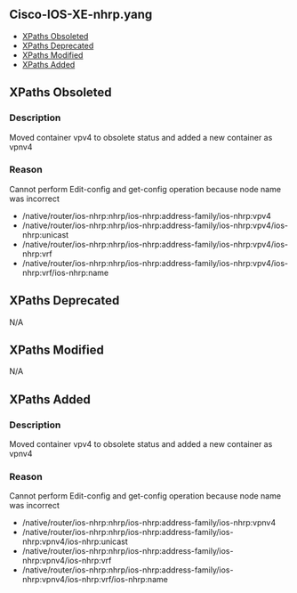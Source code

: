 ## Cisco-IOS-XE-nhrp.yang


- [XPaths Obsoleted](#xpaths-obsoleted)
- [XPaths Deprecated](#xpaths-deprecated)
- [XPaths Modified](#xpaths-modified)
- [XPaths Added](#xpaths-added)

## XPaths Obsoleted

### Description

Moved container vpv4 to obsolete status and added a new container as vpnv4

### Reason

Cannot perform Edit-config and get-config operation because node name was incorrect

- /native/router/ios-nhrp:nhrp/ios-nhrp:address-family/ios-nhrp:vpv4
- /native/router/ios-nhrp:nhrp/ios-nhrp:address-family/ios-nhrp:vpv4/ios-nhrp:unicast
- /native/router/ios-nhrp:nhrp/ios-nhrp:address-family/ios-nhrp:vpv4/ios-nhrp:vrf
- /native/router/ios-nhrp:nhrp/ios-nhrp:address-family/ios-nhrp:vpv4/ios-nhrp:vrf/ios-nhrp:name

## XPaths Deprecated

N/A

## XPaths Modified

N/A

## XPaths Added

### Description

Moved container vpv4 to obsolete status and added a new container as vpnv4

### Reason

Cannot perform Edit-config and get-config operation because node name was incorrect

- /native/router/ios-nhrp:nhrp/ios-nhrp:address-family/ios-nhrp:vpnv4
- /native/router/ios-nhrp:nhrp/ios-nhrp:address-family/ios-nhrp:vpnv4/ios-nhrp:unicast
- /native/router/ios-nhrp:nhrp/ios-nhrp:address-family/ios-nhrp:vpnv4/ios-nhrp:vrf
- /native/router/ios-nhrp:nhrp/ios-nhrp:address-family/ios-nhrp:vpnv4/ios-nhrp:vrf/ios-nhrp:name
